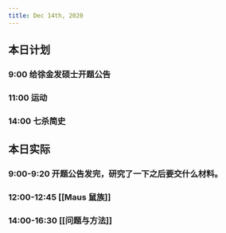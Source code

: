 ```yaml
---
title: Dec 14th, 2020
---
```


## 本日计划
### 9:00 给徐金发硕士开题公告
### 11:00 运动
### 14:00 七杀简史
## 本日实际
### 9:00-9:20 开题公告发完，研究了一下之后要交什么材料。
### 12:00-12:45 [[Maus 鼠族]]
### 14:00-16:30 [[问题与方法]]
### 
